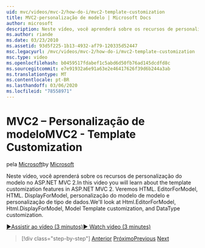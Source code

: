 ```yaml
---
uid: mvc/videos/mvc-2/how-do-i/mvc2-template-customization
title: MVC2-personalização de modelo | Microsoft Docs
author: microsoft
description: Neste vídeo, você aprenderá sobre os recursos de personalização do modelo no ASP.NET MVC 2. Veremos HTML. EditorForModel, HTML. DisplayForModel, modelo Templ...
ms.author: riande
ms.date: 03/23/2010
ms.assetid: 93d5f225-1b13-4932-af79-120335d52447
msc.legacyurl: /mvc/videos/mvc-2/how-do-i/mvc2-template-customization
msc.type: video
ms.openlocfilehash: b0459517fdabef1c5abd6d50fb76ad145dcdfd8c
ms.sourcegitcommit: e7e91932a6e91a63e2e46417626f39d6b244a3ab
ms.translationtype: MT
ms.contentlocale: pt-BR
ms.lasthandoff: 03/06/2020
ms.locfileid: "78558971"
---
```

# <a name="mvc2---template-customization"></a><span data-ttu-id="ca096-104">MVC2 – Personalização de modelo</span><span class="sxs-lookup"><span data-stu-id="ca096-104">MVC2 - Template Customization</span></span>

<span data-ttu-id="ca096-105">pela [Microsoft](https://github.com/microsoft)</span><span class="sxs-lookup"><span data-stu-id="ca096-105">by [Microsoft](https://github.com/microsoft)</span></span>

<span data-ttu-id="ca096-106">Neste vídeo, você aprenderá sobre os recursos de personalização do modelo no ASP.NET MVC 2.</span><span class="sxs-lookup"><span data-stu-id="ca096-106">In this video you will learn about the template customization features in ASP.NET MVC 2.</span></span> <span data-ttu-id="ca096-107">Veremos HTML. EditorForModel, HTML. DisplayForModel, personalização do modelo de modelo e personalização de tipo de dados.</span><span class="sxs-lookup"><span data-stu-id="ca096-107">We'll look at Html.EditorForModel, Html.DisplayForModel, Model Template customization, and DataType customization.</span></span>

[<span data-ttu-id="ca096-108">&#9654;Assistir ao vídeo (3 minutos)</span><span class="sxs-lookup"><span data-stu-id="ca096-108">&#9654; Watch video (3 minutes)</span></span>](https://channel9.msdn.com/Blogs/ASP-NET-Site-Videos/mvc2-template-customization)

> [!div class="step-by-step"]
> <span data-ttu-id="ca096-109">[Anterior](mvc2-model-validation.md)
> [Próximo](aspnet-mvc-2-areas.md)</span><span class="sxs-lookup"><span data-stu-id="ca096-109">[Previous](mvc2-model-validation.md)
[Next](aspnet-mvc-2-areas.md)</span></span>
